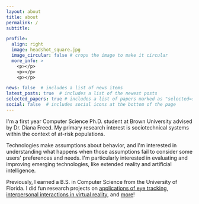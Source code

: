 ```yaml
---
layout: about
title: about
permalink: /
subtitle: 

profile:
  align: right
  image: headshot_square.jpg
  image_circular: false # crops the image to make it circular
  more_info: >
    <p></p>
    <p></p>
    <p></p>

news: false  # includes a list of news items
latest_posts: true  # includes a list of the newest posts
selected_papers: true # includes a list of papers marked as "selected={true}"
social: false  # includes social icons at the bottom of the page
---
```


I'm a first year Computer Science Ph.D. student at Brown University advised by Dr. Diana Freed. My primary research interest is sociotechnical systems within the context of at-risk populations. 


Technologies make assumptions about behavior, and I'm interested in understanding what happens when those assumptions fail to consider some users' preferences and needs. I'm particularly interested in evaluating and improving emerging technologies, like extended reality and artificial intelligence.


Previously, I earned a B.S. in Computer Science from the University of Florida. I did fun research projects on [applications of eye tracking](https://klarubbio.github.io/projects/2_project/), [interpersonal interactions in virtual reality](https://klarubbio.github.io/projects/1_project/), and [more](https://klarubbio.github.io/projects/)!


